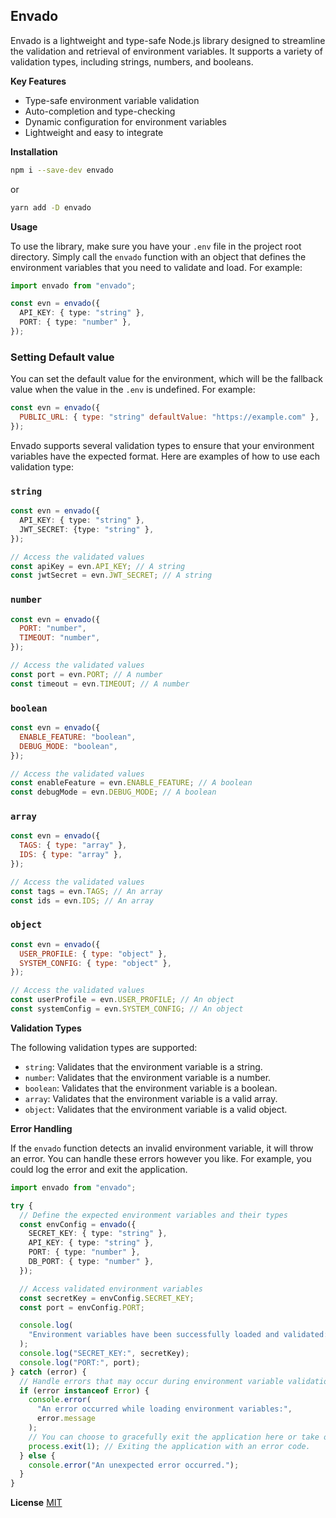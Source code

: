 ## Envado

Envado is a lightweight and type-safe Node.js library designed to streamline the validation and retrieval of environment variables. It supports a variety of validation types, including strings, numbers, and booleans.

 <!-- It also provides a convenient way to parse and validate environment variables that contain JSON, URLs, and email addresses. -->

**Key Features**

- Type-safe environment variable validation
- Auto-completion and type-checking
- Dynamic configuration for environment variables
- Lightweight and easy to integrate

**Installation**

```sh
npm i --save-dev envado
```

or

```sh
yarn add -D envado
```

**Usage**

To use the library, make sure you have your `.env` file in the project root directory. Simply call the `envado` function with an object that defines the environment variables that you need to validate and load. For example:

```ts
import envado from "envado";

const evn = envado({
  API_KEY: { type: "string" },
  PORT: { type: "number" },
});
```

### Setting Default value

You can set the default value for the environment, which will be the fallback value when the value in the `.env` is undefined. For example:

```js
const evn = envado({
  PUBLIC_URL: { type: "string" defaultValue: "https://example.com" },
});
```

Envado supports several validation types to ensure that your environment variables have the expected format. Here are examples of how to use each validation type:

### `string`

```ts
const evn = envado({
  API_KEY: { type: "string" },
  JWT_SECRET: {type: "string" },
});

// Access the validated values
const apiKey = evn.API_KEY; // A string
const jwtSecret = evn.JWT_SECRET; // A string
```

### `number`

```js
const evn = envado({
  PORT: "number",
  TIMEOUT: "number",
});

// Access the validated values
const port = evn.PORT; // A number
const timeout = evn.TIMEOUT; // A number
```

### `boolean`

```js
const evn = envado({
  ENABLE_FEATURE: "boolean",
  DEBUG_MODE: "boolean",
});

// Access the validated values
const enableFeature = evn.ENABLE_FEATURE; // A boolean
const debugMode = evn.DEBUG_MODE; // A boolean
```


### `array`

```js
const evn = envado({
  TAGS: { type: "array" },
  IDS: { type: "array" },
});

// Access the validated values
const tags = evn.TAGS; // An array
const ids = evn.IDS; // An array
```

### `object`

```js
const evn = envado({
  USER_PROFILE: { type: "object" },
  SYSTEM_CONFIG: { type: "object" },
});

// Access the validated values
const userProfile = evn.USER_PROFILE; // An object
const systemConfig = evn.SYSTEM_CONFIG; // An object
```

**Validation Types**

The following validation types are supported:

- `string`: Validates that the environment variable is a string.
- `number`: Validates that the environment variable is a number.
- `boolean`: Validates that the environment variable is a boolean.
- `array`: Validates that the environment variable is a valid array.
- `object`: Validates that the environment variable is a valid object.

**Error Handling**

If the `envado` function detects an invalid environment variable, it will throw an error. You can handle these errors however you like. For example, you could log the error and exit the application.

```ts
import envado from "envado";

try {
  // Define the expected environment variables and their types
  const envConfig = envado({
    SECRET_KEY: { type: "string" },
    API_KEY: { type: "string" },
    PORT: { type: "number" },
    DB_PORT: { type: "number" },
  });

  // Access validated environment variables
  const secretKey = envConfig.SECRET_KEY;
  const port = envConfig.PORT;

  console.log(
    "Environment variables have been successfully loaded and validated:"
  );
  console.log("SECRET_KEY:", secretKey);
  console.log("PORT:", port);
} catch (error) {
  // Handle errors that may occur during environment variable validation
  if (error instanceof Error) {
    console.error(
      "An error occurred while loading environment variables:",
      error.message
    );
    // You can choose to gracefully exit the application here or take other appropriate actions.
    process.exit(1); // Exiting the application with an error code.
  } else {
    console.error("An unexpected error occurred.");
  }
}
```

**License**
[MIT](/LICENSE)
